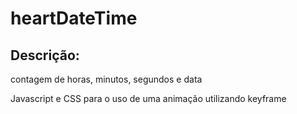 # heartDateTime


<h2> Descrição: </h2> 


<p>
 contagem de horas, minutos, segundos e data

Javascript e CSS para o uso de uma animação utilizando keyframe

<p>


